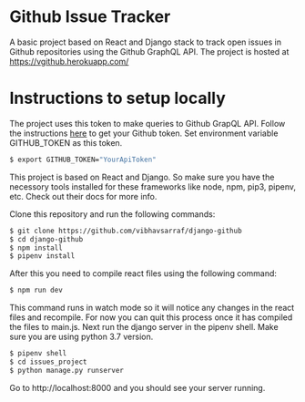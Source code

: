 # Github Issue Tracker

A basic project based on React and Django stack to track open issues in Github repositories using the Github GraphQL API. The project is hosted at https://vgithub.herokuapp.com/

# Instructions to setup locally

The project uses this token to make queries to Github GrapQL API. Follow the instructions [here](https://help.github.com/en/articles/creating-a-personal-access-token-for-the-command-line) to get your Github token. Set environment variable GITHUB_TOKEN as this token.

```sh
$ export GITHUB_TOKEN="YourApiToken"
```

This project is based on React and Django. So make sure you have the necessory tools installed for these frameworks like node, npm, pip3, pipenv, etc. Check out their docs for more info.

Clone this repository and run the following commands:

```sh
$ git clone https://github.com/vibhavsarraf/django-github
$ cd django-github
$ npm install
$ pipenv install
```
After this you need to compile react files using the following command:
```sh
$ npm run dev
```

This command runs in watch mode so it will notice any changes in the react files and recompile. For now you can quit this process once it has compiled the files to main.js.
Next run the django server in the pipenv shell. Make sure you are using python 3.7 version.

```sh
$ pipenv shell
$ cd issues_project
$ python manage.py runserver
```

Go to http://localhost:8000 and you should see your server running.